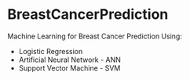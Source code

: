 # BreastCancerPrediction
Machine Learning for Breast Cancer Prediction
Using:
- Logistic Regression
- Artificial Neural Network - ANN
- Support Vector Machine - SVM
